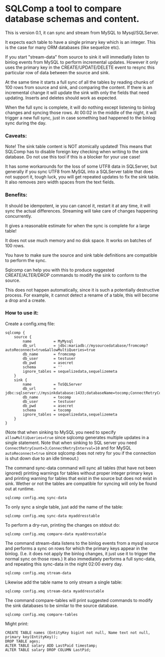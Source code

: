 # SQLComp a tool to compare database schemas and content.

This is version 0.1, it can sync and stream from MySQL to Mysql/SQLServer.

It expects each table to have a single primary key which is an integer. This
is the case for many ORM databases (like sequelize etc).

If you start "stream-data" from source to sink it will immediatly listen
to binlog events from MySQL to perform incremental updates. However it only
uses the primary key in the CREATE/UPDATE/DELETE event to resync this particular
row of data between the source and sink.

At the same time it starts a full sync of all the tables by reading chunks of
100 rows from source and sink, and comparing the content. If there is an incremental
change it will update the sink with only the fields that need updating. Inserts and
deletes should work as expected.

When the full sync is complete, it will do nothing except listening to binlog changes
and syncing those rows. At 00:02 in the middle of the night, it will trigger a new full
sync, just in case something bad happened to the binlog sync during the day.

### Caveats:

Note! The sink table content is NOT atomically updated! This means that
SQLComp has to disable foreign key checking when writing to the sink database.
Do not use this tool if this is a blocker for your use case!

It has some workarounds for the loss of some UTF8 data in SQLServer,
but generally if you sync UTF8 from MySQL into a SQLServer table that does
not support it, tough luck, you will get repeated updates to
fix the sink table. It also removes zero width spaces from the text fields.

### Benefits:

It should be idempotent, ie you can cancel it, restart it at any time,
it will sync the actual differences. Streaming will take care of changes
happening concurrently.

It gives a reasonable estimate for when the sync is complete for a large table!

It does not use much memory and no disk space. It works on batches of 100 rows.

You have to make sure the source and sink table definitions
are compatible to perform the sync.

Sqlcomp can help you with this to produce suggested CREATE/ALTER/DROP
commands to modify the sink to conform to the source.

This does not happen automatically, since it is such a potentially destructive
process. For example, it cannot detect a rename of a table, this will become
a drop and a create.

### How to use it:

Create a config.xmq file:
```
sqlcomp {
    source {
        name          = MyMysql
        db_url        = jdbc:mariadb://mysourcedatabase/fromcomp?autoReconnect=true&allowMultiQueries=true
        db_name       = fromcomp
        db_user       = testuser
        db_pwd        = asecret
        schema        = ''
        ignore_tables = sequelizedata,sequelizemeta
    }
    sink {
        name          = ToSQLServer
        db_url        = jdbc:sqlserver://mysinkdatabase:1433;databaseName=tocomp;ConnectRetryCount=3;ConnectRetryInterval=10
        db_name       = tocomp
        db_user       = testuser
        db_pwd        = asecret
        schema        = tocomp
        ignore_tables = sequelizedata,sequelizemeta
    }
}
```

(Note that when sinking to MySQL you need to specify `allowMultiQueries=true`
since sqlcomp generates multiple updates in a single statement. Note that when sinking to SQL server
you need `ConnectRetryCount=3;ConnectRetryInterval=10` and for MySQL `autoReconnect=true` since
sqlcomp does not retry for you if the connection is shut down due to an idle timeout.)

The command sync-data command will sync all tables (that have not been ignored)
printing warnings for tables without proper integer primary keys and printing
warning for tables that exist in the source but does not exist in sink.
Wether or not the tables are compatible for syncing will only be found out at runtime.

```
sqlcomp config.xmq sync-data
```

To only sync a single table, just add the name of the table:
```
sqlcomp config.xmq sync-data myaddresstable
```

To perform a dry-run, printing the changes on stdout do:
```
sqlcomp config.xmq compare-data myaddresstable
```

The command stream-data listens to the binlog events from a mysql source
and performs a sync on rows for which the primary keys appear in the binlog.
(I.e. it does not apply the binlog changes, it just use it to trigger the normal sync
on those rows.) It also immediately performs a full sync-data, and repeating
this sync-data in the night 02:00 every day.

```
sqlcomp config.xmq stream-data
```

Likewise add the table name to only stream a single table:

```
sqlcomp config.xmq stream-data myaddresstable
```

The command compare-tables will print suggested commands to modify
the sink databases to be similar to the source database.

```
sqlcomp config.xmq compare-tables
```

Might print:

```
CREATE TABLE names (EntityKey bigint not null, Name text not null, primary key(EntityKey));
DROP TABLE ages;
ALTER TABLE salary ADD LastPaid timestamp;
ALTER TABLE salary DROP COLUMN LastPid;
```
